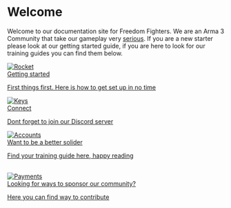 <h1> Welcome </h1>

Welcome to our documentation site for Freedom Fighters. We are an Arma 3 Community that take our gameplay very [serious](https://youtube.com/404). If you are a new starter please look at our getting started guide, if you are here to look for our training guides you can find them below. 

<div id="getting-started-banner">
  <a href="/#/getting-started.md">
    <div class="banner getting-started-banner-background">
      <div class="banner-icon">
        <img src="./_images/svg/new_get-started.svg" alt="Rocket">
      </div>
    <div>
      <span class="banner-title">Getting started</span>
      <p class="banner-subtitle">First things first. Here is how to get set up in no time</p>
    </div>
  </div>
  </a>
  </div>

 <div id="authentication-banner">
   <a href="#">
     <div class="banner authentication-banner-background">
       <div class="banner-icon">
         <img src="./_images/svg/new_authentication.svg" alt="Keys">
       </div>
     <div>
       <span class="banner-title">Connect </span>
       <p class="banner-subtitle">Dont forget to join our Discord server </p>
     </div>
   </div>
   </a>
 </div>

<div id="accounts-banner" >
  <a href="#">
    <div class="banner accounts-banner-background">
      <div class="banner-icon ">
        <img src="./_images/svg/new_accounts.svg" alt="Accounts">
      </div>
    <div>
      <span class="banner-title">Want to be a better solider</span>
      <p class="banner-subtitle">Find your training guide here, happy reading </p>
    </div>
  </div>
  </a>
  <br class="clear-both" />
</div>

  
  <div id="payments-banner">
    <a href="#">
      <div class="banner payments-banner-background">
        <div class="banner-icon">
          <img src="./_images/svg/payments.svg" alt="Payments">
        </div>
      <div>
        <span class="banner-title">Looking for ways to sponsor our community?</span>
        <p class="banner-subtitle">Here you can find way to contribute</p>
      </div>
    </div>
    </a>
  
  </div>

<br class="clear-both" />
